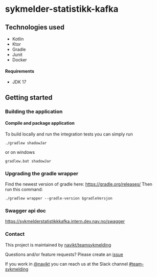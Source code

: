 # sykmelder-statistikk-kafka 


## Technologies used
* Kotlin
* Ktor
* Gradle
* Junit
* Docker

#### Requirements

* JDK 17


## Getting started
### Building the application
#### Compile and package application
To build locally and run the integration tests you can simply run
``` shell
./gradlew shadowJar
```
or on windows
``` shell
gradlew.bat shadowJar
```

### Upgrading the gradle wrapper
Find the newest version of gradle here: https://gradle.org/releases/ Then run this command:

``` shell
./gradlew wrapper --gradle-version $gradleVersjon
```


### Swagger api doc
https://sykmelderstatistikkkafka.intern.dev.nav.no/swagger

### Contact

This project is maintained by [navikt/teamsykmelding](CODEOWNERS)

Questions and/or feature requests?
Please create an [issue](https://github.com/navikt/sykmelder-statistikk-kafka/issues)

If you work in [@navikt](https://github.com/navikt) you can reach us at the Slack
channel [#team-sykmelding](https://nav-it.slack.com/archives/CMA3XV997)
